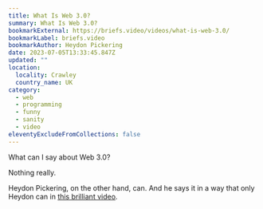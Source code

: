 ```yaml
---
title: What Is Web 3.0?
summary: What Is Web 3.0?
bookmarkExternal: https://briefs.video/videos/what-is-web-3.0/
bookmarkLabel: briefs.video
bookmarkAuthor: Heydon Pickering
date: 2023-07-05T13:33:45.847Z
updated: ""
location:
  locality: Crawley
  country_name: UK
category:
  - web
  - programming
  - funny
  - sanity
  - video
eleventyExcludeFromCollections: false
---
```


What can I say about Web 3.0?

Nothing really.

Heydon Pickering, on the other hand, can. And he says it in a way that only Heydon can in [this brilliant video](https://briefs.video/videos/what-is-web-3.0/).
